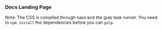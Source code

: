### Docs Landing Page

Note: The CSS is compiled through sass and the gulp task runner. You need to `npm install` the dependencies before you can `gulp`.